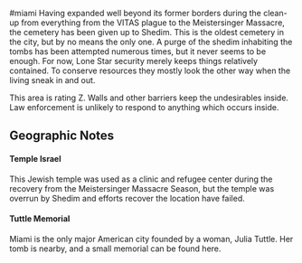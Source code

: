 #miami
Having expanded well beyond its former borders during the clean-up from everything from the VITAS plague to the Meistersinger Massacre, the cemetery has been given up to Shedim. This is the oldest cemetery in the city, but by no means the only one. A purge of the shedim inhabiting the tombs has been attempted numerous times, but it never seems to be enough. For now, Lone Star security merely keeps things relatively contained. To conserve resources they mostly look the other way when the living sneak in and out.   
  
This area is rating Z. Walls and other barriers keep the undesirables inside. Law enforcement is unlikely to respond to anything which occurs inside.

## Geographic Notes

#### Temple Israel

This Jewish temple was used as a clinic and refugee center during the recovery from the Meistersinger Massacre Season, but the temple was overrun by Shedim and efforts recover the location have failed.

#### Tuttle Memorial

Miami is the only major American city founded by a woman, Julia Tuttle. Her tomb is nearby, and a small memorial can be found here.